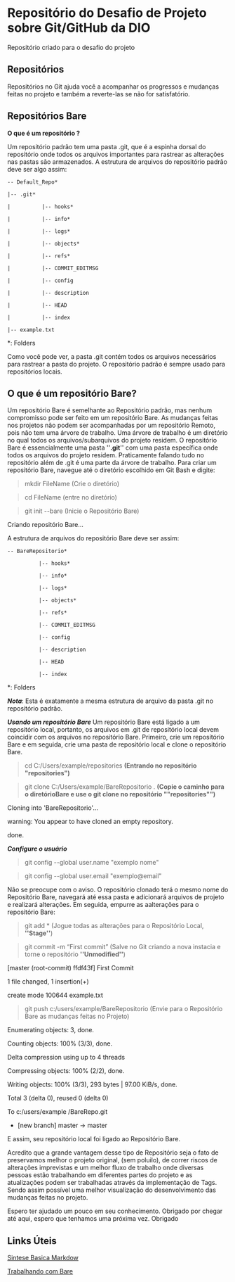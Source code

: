 # Repositório do Desafio de Projeto sobre Git/GitHub da DIO

Repositório criado para o desafio do projeto

## Repositórios

Repositórios no Git ajuda você a acompanhar os progressos e mudanças feitas no projeto e também a reverte-las se não for satisfatório.

## Repositórios Bare

**O que é um repositório ?**

Um repositório padrão tem uma pasta .git, que é a espinha dorsal do repositório onde todos os arquivos importantes para rastrear as alterações nas pastas são armazenados.
A estrutura de arquivos do repositório padrão deve ser algo assim:


    -- Default_Repo* 

    |-- .git* 

    |          |-- hooks* 

    |          |-- info* 

    |          |-- logs* 

    |          |-- objects* 

    |          |-- refs* 

    |          |-- COMMIT_EDITMSG 

    |          |-- config 

    |          |-- description 

    |          |-- HEAD 

    |          |-- index 

    |-- example.txt 


*: Folders 

Como você pode ver, a pasta .git contém todos os arquivos necessários para rastrear a pasta do projeto. O repositório padrão é sempre usado para repositórios locais.

## O que é um repositório Bare?

Um repositório Bare é semelhante ao Repositório padrão, mas nenhum compromisso pode ser feito em um repositório Bare. As mudanças feitas nos projetos não podem ser acompanhadas por um repositório Remoto, pois não tem uma árvore de trabalho. Uma árvore de trabalho é um diretório no qual todos os arquivos/subarquivos do projeto residem. O repositório Bare é essencialmente uma pasta ''**.git**'' com uma pasta específica onde todos os arquivos do projeto residem.
Praticamente falando tudo no repositório além de .git é uma parte da árvore de trabalho. Para criar um repositório Bare, navegue até o diretório escolhido em Git Bash e digite:

 
>mkdir FileName (Crie o diretório)

>cd FileName  (entre no diretório)

>git init --bare   (Inicie o Repositório Bare)

Criando repositório Bare...

A estrutura de arquivos do repositório Bare deve ser assim:


    -- BareRepositorio* 

              |-- hooks* 

              |-- info* 

              |-- logs* 

              |-- objects* 

              |-- refs* 

              |-- COMMIT_EDITMSG 

              |-- config 

              |-- description 

              |-- HEAD 

              |-- index 


*: Folders 

***Nota***: Esta é exatamente a mesma estrutura de arquivo da pasta .git no repositório padrão.

***Usando um repositório Bare***
Um repositório Bare está ligado a um repositório local, portanto, os arquivos em .git de repositório local devem coincidir com os arquivos no repositório Bare. Primeiro, crie um repositório Bare e em seguida, crie uma pasta de repositório local e clone o repositório Bare.

 
>cd C:/Users/example/repositories **(Entrando no repositório "repositories")**

>git clone C:/Users/example/BareRepositorio . **(Copie o caminho para o diretórioBare e use o git clone no repositório ""repositories"")**

Cloning into 'BareRepositorio'...

warning: You appear to have cloned an empty repository. 

done. 

___Configure o usuário___
>git config --global user.name "exemplo nome"

>git config --global user.email "exemplo@email"

Não se preocupe com o aviso. O repositório clonado terá o mesmo nome do Repositório Bare, navegará até essa pasta e adicionará arquivos de projeto e realizará alterações. Em seguida, empurre as aalterações para o repositório Bare:

>git add * (Jogue todas as alterações para o Repositório Local, **''Stage''**)

>git commit -m “First commit”  (Salve no Git criando a nova instacia e torne o repositório **''Unmodified''**)

[master (root-commit) ffdf43f] First Commit 

 1 file changed, 1 insertion(+) 

 create mode 100644 example.txt 


>git push c:/users/example/BareRepositorio  (Envie para o Repositório Bare as mudanças feitas no Projeto)

Enumerating objects: 3, done. 

Counting objects: 100% (3/3), done. 

Delta compression using up to 4 threads 

Compressing objects: 100% (2/2), done. 

Writing objects: 100% (3/3), 293 bytes | 97.00 KiB/s, done. 

Total 3 (delta 0), reused 0 (delta 0) 

To c:/users/example /BareRepo.git  

 * [new branch]      master -> master 

E assim, seu repositório local foi ligado ao Repositório Bare. 

Acredito que a grande vantagem desse tipo de Repositório seja o fato de preservamos melhor o projeto original, (sem poluilo), de correr riscos de alterações imprevistas e um melhor fluxo de trabalho onde diversas pessoas estão trabalhando em diferentes partes do projeto e as atualizações podem ser trabalhadas através da implementação de Tags. Sendo assim possível uma melhor visualização do desenvolvimento das mudanças feitas no projeto. 


Espero ter ajudado um pouco em seu conhecimento. Obrigado por chegar até aqui, espero que tenhamos uma próxima vez. Obrigado
 

## Links Úteis
[Sintese Basica Markdow](https://www.markdownguide.org/basic-syntax/)

[Trabalhando com Bare](https://www.geeksforgeeks.org/working-with-git-repositories/)
